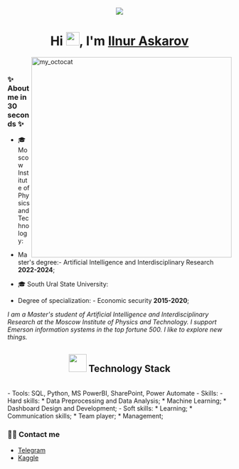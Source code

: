 <!-- <h1 align="center">Hi <img src="https://imgur.com/CTPzCrS.gif" height=30px width=30px>, I'm Aniket Kumar</h1> -->
<h1 align="center">
  <a href="https://git.io/typing-svg">
    <img src="https://readme-typing-svg.herokuapp.com/?lines=Hello,+There!+👋;Thanks+for+visiting+😊;Nice+to+meet+you!+🚀;Have+a+great+day✨&center=true&size=30">
  </a>
</h1>

<h1 align="center">Hi <img src="https://imgur.com/CTPzCrS.gif" height=30px width=30px>, I'm <a href="https://www.linkedin.com/in/ilnur-askarov/" target="_blank"> Ilnur Askarov </a></h1>


<img src = "https://user-images.githubusercontent.com/61582763/134278937-ed33e623-b833-4565-945d-29fa43ea0b7c.gif" align = "right" alt="my_octocat" width=450px>

<!--<img align="right" alt="PNG" src="https://github.com/Anjan50/Anjan50/blob/main/Untitled%20design%20(14).png" width="400" height="400" />-->

<br>

### ✨ About me in 30 seconds ✨ 
* 🎓 Moscow Institute of Physics and Technology:
- Master's degree:- Artificial Intelligence and Interdisciplinary Research **2022-2024**;
* 🎓 South Ural State University:
- Degree of specialization:  - Economic security **2015-2020**;

<p><i> I am a Master's student of Artificial Intelligence and Interdisciplinary Research at the Moscow Institute of Physics and Technology. 
I support Emerson information systems in the top fortune 500. 
I like to explore new things.</i></p>


<h2 align="center"> <img src="https://media.giphy.com/media/WUlplcMpOCEmTGBtBW/giphy.gif" width="40"> Technology Stack</h2>
<br>
- Tools: SQL, Python, MS PowerBI, SharePoint, Power Automate
  - Skills:
    - Hard skills:
          * Data Preprocessing and Data Analysis;
          * Machine Learning;
          * Dashboard Design and Development;
    - Soft skills:
          * Learning;
          * Communication skills;
          * Team player;
          * Management;




### 🙌🏻 Contact me
- [Telegram](https://t.me/ilnuraskarov)
- [Kaggle]()
